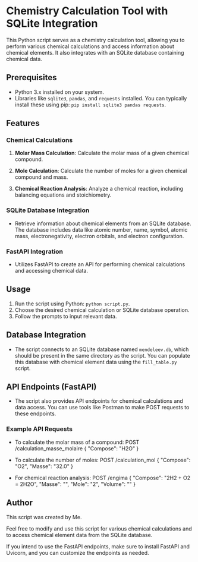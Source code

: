 # Chemistry Calculation Tool with SQLite Integration

This Python script serves as a chemistry calculation tool, allowing you to perform various chemical calculations and access information about chemical elements. It also integrates with an SQLite database containing chemical data.

## Prerequisites

- Python 3.x installed on your system.
- Libraries like `sqlite3`, `pandas`, and `requests` installed. You can typically install these using pip: `pip install sqlite3 pandas requests`.

## Features

### Chemical Calculations

1. **Molar Mass Calculation**: Calculate the molar mass of a given chemical compound.

2. **Mole Calculation**: Calculate the number of moles for a given chemical compound and mass.

3. **Chemical Reaction Analysis**: Analyze a chemical reaction, including balancing equations and stoichiometry.

### SQLite Database Integration

- Retrieve information about chemical elements from an SQLite database. The database includes data like atomic number, name, symbol, atomic mass, electronegativity, electron orbitals, and electron configuration.

### FastAPI Integration

- Utilizes FastAPI to create an API for performing chemical calculations and accessing chemical data.

## Usage

1. Run the script using Python: `python script.py`.
2. Choose the desired chemical calculation or SQLite database operation.
3. Follow the prompts to input relevant data.

## Database Integration

- The script connects to an SQLite database named `mendeleev.db`, which should be present in the same directory as the script. You can populate this database with chemical element data using the `fill_table.py` script.

## API Endpoints (FastAPI)

- The script also provides API endpoints for chemical calculations and data access. You can use tools like Postman to make POST requests to these endpoints.

### Example API Requests

- To calculate the molar mass of a compound:
POST /calculation_masse_molaire
{
  "Compose": "H2O"
}


- To calculate the number of moles:
POST /calculation_mol
{
  "Compose": "O2",
  "Masse": "32.0"
}

- For chemical reaction analysis:
POST /engima
{
  "Compose": "2H2 + O2 = 2H2O",
  "Masse": "",
  "Mole": "2",
  "Volume": ""
}

## Author
This script was created by Me.

Feel free to modify and use this script for various chemical calculations and to access chemical element data from the SQLite database.

If you intend to use the FastAPI endpoints, make sure to install FastAPI and Uvicorn, and you can customize the endpoints as needed.
